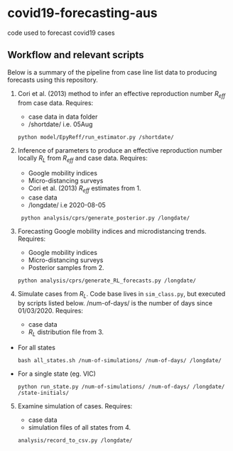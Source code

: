 # covid19-forecasting-aus
code used to forecast covid19 cases

## Workflow and relevant scripts
Below is a summary of the pipeline from case line list data to producing forecasts using this repository.

1. Cori et al. (2013) method to infer an effective reproduction number $R_{eff}$ from case data. Requires:
    * case data in data folder
    * /shortdate/ i.e. 05Aug
   ```
   python model/EpyReff/run_estimator.py /shortdate/
   ```
2. Inference of parameters to produce an effective reproduction number locally $R_L$ from $R_{eff}$ and case data. Requires:
    * Google mobility indices
    * Micro-distancing surveys
    * Cori et al. (2013) $R_{eff}$ estimates from 1.
    * case data
    * /longdate/ i.e 2020-08-05
   ```
    python analysis/cprs/generate_posterior.py /longdate/
   ```
3. Forecasting Google mobility indices and microdistancing trends. Requires:
   * Google mobility indices
   * Micro-distancing surveys
   * Posterior samples from 2.

    ```
    python analysis/cprs/generate_RL_forecasts.py /longdate/
    ```
4.  Simulate cases from $R_L$. Code base lives in `sim_class.py`, but executed by scripts listed below. /num-of-days/ is the number of days since 01/03/2020. Requires:
    * case data
    * $R_L$ distribution file from 3.
    
  * For all states
    ```
    bash all_states.sh /num-of-simulations/ /num-of-days/ /longdate/
    ```

* For a single state (eg. VIC)
    ```
    python run_state.py /num-of-simulations/ /num-of-days/ /longdate/ /state-initials/
    ```

5.  Examine simulation of cases. Requires:
    * case data
    * simulation files of all states from 4.

    ```
    analysis/record_to_csv.py /longdate/
    ```
